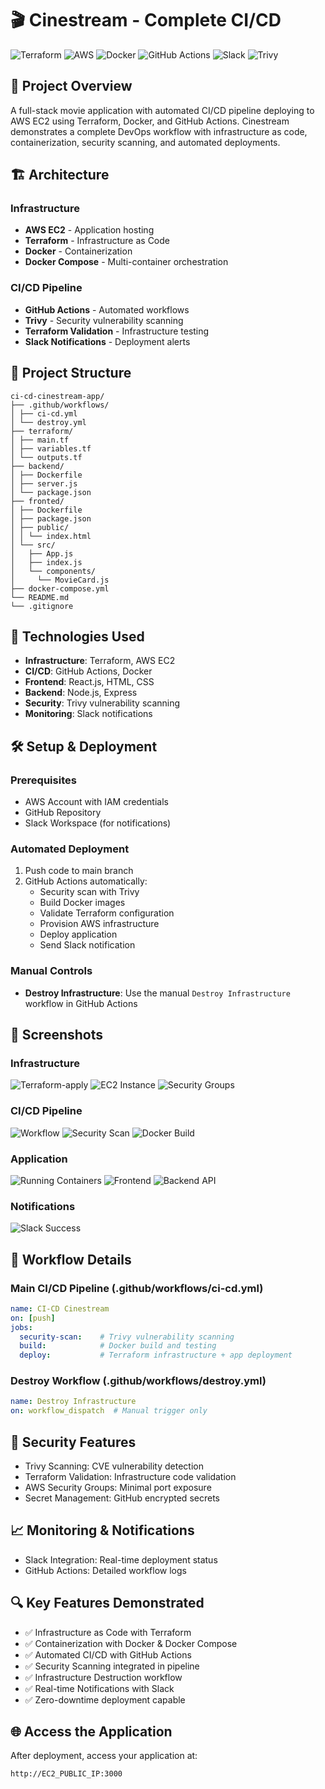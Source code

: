 # 🎬 Cinestream - Complete CI/CD
![Terraform](https://img.shields.io/badge/IaC-Terraform-623CE4?logo=terraform)
![AWS](https://img.shields.io/badge/Cloud-AWS-FF9900?logo=amazonaws)
![Docker](https://img.shields.io/badge/Container-Docker-2496ED?logo=docker)
![GitHub Actions](https://img.shields.io/badge/CI/CD-GitHub_Actions-2088FF?logo=githubactions)
![Slack](https://img.shields.io/badge/Notifications-Slack-4A154B?logo=slack)
![Trivy](https://img.shields.io/badge/Security-Trivy-1904DA?logo=aquasec)

## 🚀 Project Overview
A full-stack movie application with automated CI/CD pipeline deploying to AWS EC2 using Terraform, Docker, and GitHub Actions. Cinestream demonstrates a complete DevOps workflow with infrastructure as code, containerization, security scanning, and automated deployments.

## 🏗️ Architecture
### Infrastructure
- **AWS EC2** - Application hosting
- **Terraform** - Infrastructure as Code
- **Docker** - Containerization
- **Docker Compose** - Multi-container orchestration

### CI/CD Pipeline
- **GitHub Actions** - Automated workflows
- **Trivy** - Security vulnerability scanning
- **Terraform Validation** - Infrastructure testing
- **Slack Notifications** - Deployment alerts
  
## 📁 Project Structure
```text
ci-cd-cinestream-app/
├── .github/workflows/
│ ├── ci-cd.yml 
│ └── destroy.yml 
├── terraform/
│ ├── main.tf 
│ ├── variables.tf 
│ └── outputs.tf 
├── backend/
│ ├── Dockerfile
│ ├── server.js
│ └── package.json
├── fronted/
│ ├── Dockerfile
│ ├── package.json
│ ├── public/
│ │ └── index.html 
│ └── src/  
│   ├── App.js
│   ├── index.js
│   └── components/
│     └── MovieCard.js
├── docker-compose.yml
└── README.md
└── .gitignore
```
## 🔧 Technologies Used
- **Infrastructure**: Terraform, AWS EC2
- **CI/CD**: GitHub Actions, Docker
- **Frontend**: React.js, HTML, CSS
- **Backend**: Node.js, Express
- **Security**: Trivy vulnerability scanning
- **Monitoring**: Slack notifications

## 🛠️ Setup & Deployment

### Prerequisites
- AWS Account with IAM credentials
- GitHub Repository
- Slack Workspace (for notifications)

### Automated Deployment
1. Push code to main branch
2. GitHub Actions automatically:
   - Security scan with Trivy
   - Build Docker images
   - Validate Terraform configuration
   - Provision AWS infrastructure
   - Deploy application
   - Send Slack notification
  
### Manual Controls
- **Destroy Infrastructure**: Use the manual `Destroy Infrastructure` workflow in GitHub Actions
  
## 📸 Screenshots

### Infrastructure
![Terraform-apply](docs/terraform-apply.png)
![EC2 Instance](docs/ec2-instance.png)
![Security Groups](docs/security-groups.png)

### CI/CD Pipeline
![Workflow](docs/workflow.png)
![Security Scan](docs/trivy-scan.png)
![Docker Build](docs/docker-build.png)

### Application
![Running Containers](docs/docker-ps.png)
![Frontend](docs/app.png)
![Backend API](docs/backend-api.png)

### Notifications
![Slack Success](docs/slack-success.png)

## 🔄 Workflow Details
### Main CI/CD Pipeline (.github/workflows/ci-cd.yml)
```yaml
name: CI-CD Cinestream
on: [push]
jobs:
  security-scan:    # Trivy vulnerability scanning
  build:            # Docker build and testing
  deploy:           # Terraform infrastructure + app deployment
```
### Destroy Workflow (.github/workflows/destroy.yml)
```yaml
name: Destroy Infrastructure
on: workflow_dispatch  # Manual trigger only
```
## 🚨 Security Features

- Trivy Scanning: CVE vulnerability detection
- Terraform Validation: Infrastructure code validation
- AWS Security Groups: Minimal port exposure
- Secret Management: GitHub encrypted secrets

## 📈 Monitoring & Notifications

- Slack Integration: Real-time deployment status
- GitHub Actions: Detailed workflow logs

## 🔍 Key Features Demonstrated
- ✅ Infrastructure as Code with Terraform
- ✅ Containerization with Docker & Docker Compose
- ✅ Automated CI/CD with GitHub Actions
- ✅ Security Scanning integrated in pipeline
- ✅ Infrastructure Destruction workflow
- ✅ Real-time Notifications with Slack
- ✅ Zero-downtime deployment capable

## 🌐 Access the Application
After deployment, access your application at:
```bash
http://EC2_PUBLIC_IP:3000
```
